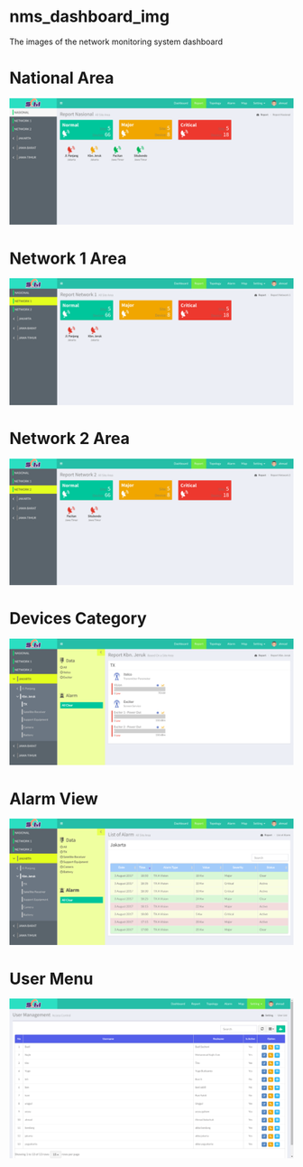 # nms_dashboard_img
The images of the network monitoring system dashboard

# National Area
![](national.png)

# Network 1 Area
![](Network1.png)

# Network 2 Area
![](Network2.png)

# Devices Category
![](Devices_Category.png)

# Alarm View
![](Alarm.png)

# User Menu
![](User_Management.png)
